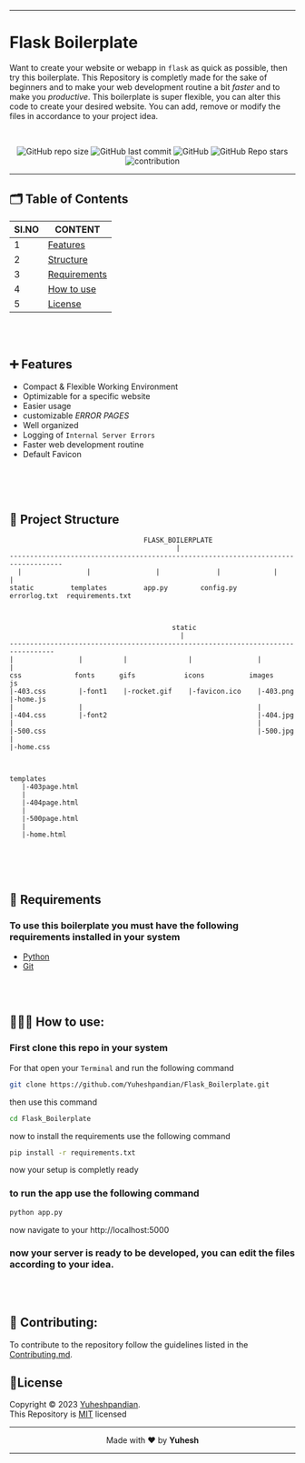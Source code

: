 <!--Header Section-->
----
# Flask Boilerplate
Want to create your website or webapp in `flask` as quick as possible, then try this boilerplate. This Repository is completly made for the sake of beginners and to make your web development routine a bit *faster* and to make you *productive*. This boilerplate is super flexible, you can alter this code to create your desired website. You can add, remove or modify the files in accordance to your project idea.

<br>
<div align="center">

![GitHub repo size](https://img.shields.io/github/repo-size/Yuheshpandian/Flask_Boilerplate?style=plastic)
![GitHub last commit](https://img.shields.io/github/last-commit/Yuheshpandian/Flask_Boilerplate?style=plastic)
![GitHub](https://img.shields.io/github/license/Yuheshpandian/Flask_Boilerplate?style=plastic)
![GitHub Repo stars](https://img.shields.io/github/stars/Yuheshpandian/Flask_Boilerplate?style=plastic)
![contribution](https://img.shields.io/static/v1?label=Contribution&message=Needed&color=orange&style=plastic)
<br>
  
</div>

----

<!--Main/Content Section-->

## 🗂️ Table of Contents

|SI.NO|CONTENT|
|-----|-----|
|1|[Features](#-Features)|
|2|[Structure](#-Project-Structure)|
|3|[Requirements](#-Requirements)|
|4|[How to use](#-How-to-use)|
|5|[License](#-License)|

<br>
<br>

## ➕ Features
- Compact & Flexible Working Environment
- Optimizable for a specific website
- Easier usage
- customizable *ERROR PAGES*
- Well organized
- Logging of `Internal Server Errors`
- Faster web development routine
- Default Favicon

  
<br>
<br></br>

<!--Project Structure-->
## 📁 Project Structure
```
                                 FLASK_BOILERPLATE
                                         |
-----------------------------------------------------------------------------------
  |                |                |              |             |               |
static         templates         app.py        config.py      errorlog.txt  requirements.txt



                                        static
                                          |
---------------------------------------------------------------------------------
|                |          |               |                |                  |
css             fonts      gifs            icons           images              js
|-403.css        |-font1    |-rocket.gif    |-favicon.ico    |-403.png          |-home.js
|                |                                           |
|-404.css        |-font2                                     |-404.jpg
|                                                            |
|-500.css                                                    |-500.jpg
|
|-home.css



templates
   |-403page.html
   |
   |-404page.html
   |
   |-500page.html
   |
   |-home.html

```
<br></br>
<br>

<!--Requirements-->
## 📄 Requirements
### To use this boilerplate you must have the following requirements installed in your system
- <a href="https://www.python.org/">Python</a>
- <a href="https://git-scm.com/">Git</a>

<br></br>

<!--Usage-->
## 🧑🏻‍💻 How to use:
### First clone this repo in your system
For that open your `Terminal` and run the following command
```bash
git clone https://github.com/Yuheshpandian/Flask_Boilerplate.git
```
then use this command
```bash
cd Flask_Boilerplate
```
now to install the requirements use the following command
```bash
pip install -r requirements.txt
```
now your setup is completly ready
### to run the app use the following command
```bash
python app.py
```
now navigate to your http://localhost:5000

### now your server is ready to be developed, you can edit the files according to your idea.
<br></br>


<!--Contribution-->
## 🤝 Contributing:
To contribute to the repository follow the guidelines listed in the [Contributing.md](CONTRIBUTING.md).

<!--License-->
## 🪪License
Copyright © 2023 <a href="https://github.com/Yuheshpandian/">Yuheshpandian</a>.
<br>
This Repository is <a href="https://github.com/Yuheshpandian/Flask_Boilerplate/blob/main/LICENSE">MIT</a> licensed


<!-- Footer Section-->

----


<div align="center">

Made with ❤️ by **Yuhesh**

</div>

----

